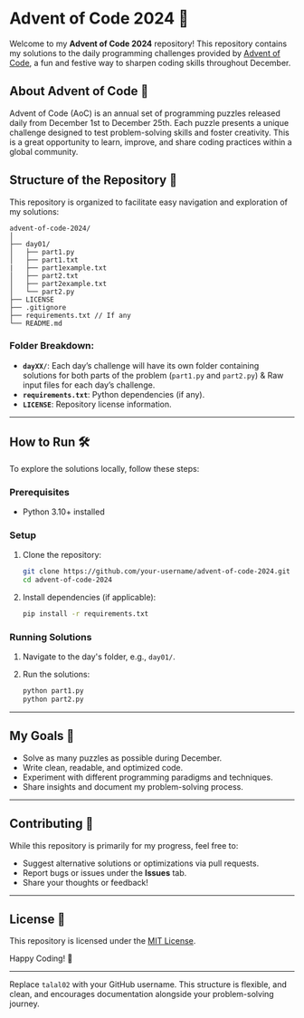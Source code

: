 # Advent of Code 2024 🎄

Welcome to my **Advent of Code 2024** repository! This repository contains my solutions to the daily programming challenges provided by [Advent of Code](https://adventofcode.com/2024), a fun and festive way to sharpen coding skills throughout December.

## About Advent of Code 🧩

Advent of Code (AoC) is an annual set of programming puzzles released daily from December 1st to December 25th. Each puzzle presents a unique challenge designed to test problem-solving skills and foster creativity. This is a great opportunity to learn, improve, and share coding practices within a global community.

## Structure of the Repository 📂

This repository is organized to facilitate easy navigation and exploration of my solutions:

```
advent-of-code-2024/
│
├── day01/
│   ├── part1.py
│   ├── part1.txt
|   ├── part1example.txt
│   ├── part2.txt
│   ├── part2example.txt
│   └── part2.py
├── LICENSE
├── .gitignore
├── requirements.txt // If any
└── README.md
```

### Folder Breakdown:

-   **`dayXX/`**: Each day’s challenge will have its own folder containing solutions for both parts of the problem (`part1.py` and `part2.py`) & Raw input files for each day’s challenge.
-   **`requirements.txt`**: Python dependencies (if any).
-   **`LICENSE`**: Repository license information.

---

## How to Run 🛠️

To explore the solutions locally, follow these steps:

### Prerequisites

-   Python 3.10+ installed

### Setup

1.  Clone the repository:

    ```bash
    git clone https://github.com/your-username/advent-of-code-2024.git
    cd advent-of-code-2024
    ```

2.  Install dependencies (if applicable):

    ```bash
    pip install -r requirements.txt
    ```


### Running Solutions

1.  Navigate to the day's folder, e.g., `day01/`.
2.  Run the solutions:

    ```bash
    python part1.py
    python part2.py
    ```

---

## My Goals 🌟

-   Solve as many puzzles as possible during December.
-   Write clean, readable, and optimized code.
-   Experiment with different programming paradigms and techniques.
-   Share insights and document my problem-solving process.

---

## Contributing 🤝

While this repository is primarily for my progress, feel free to:

-   Suggest alternative solutions or optimizations via pull requests.
-   Report bugs or issues under the **Issues** tab.
-   Share your thoughts or feedback!

---

## License 📜

This repository is licensed under the [MIT License](https://chatgpt.com/LICENSE).

Happy Coding! 🎅

---

Replace `talal02` with your GitHub username. This structure is flexible, and clean, and encourages documentation alongside your problem-solving journey.
